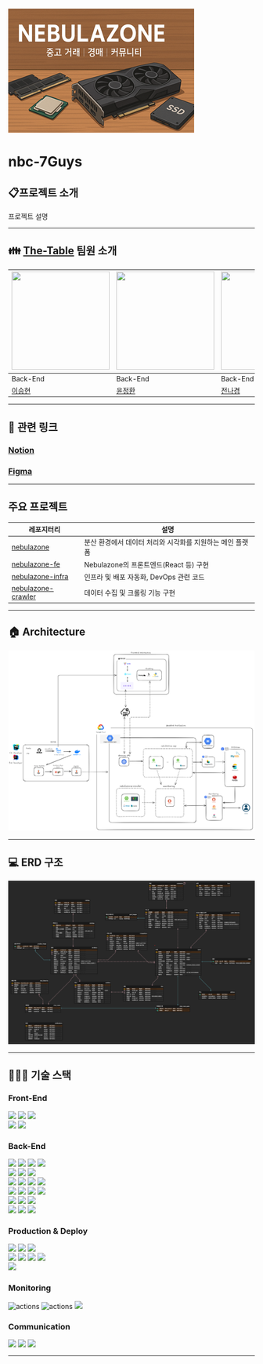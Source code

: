 <p><img src="/images/cover-image.png" height="253" width="380"></p>

# nbc-7Guys

## 📋프로젝트 소개

프로젝트 설명

---

## 👪 [The-Table](https://github.com/orgs/Foodlier/teams/the-table) 팀원 소개

| <img src = https://github.com/SeungHyunLee054.png width="200" height="200"> | <img src = https://github.com/dungbik.png width="200" height="200"> | <img src = https://github.com/nagul2.png width="200" height="200"> | <img src = https://github.com/sukh115.png width="200" height="200"> | <img src = https://github.com/Uguls.png width="200" height="200"> |
|-----------------------------------------------------------------------------|---------------------------------------------------------------------|--------------------------------------------------------------------|---------------------------------------------------------------------|-------------------------------------------------------------------|
| Back-End                                                                    | Back-End                                                            | Back-End                                                           | Back-End                                                            | Back-End                                                          |
| [이승현](https://github.com/SeungHyunLee054)                                   | [윤정환](https://github.com/dungbik)                                   | [전나겸](https://github.com/nagul2)                                   | [정석현](https://github.com/sukh115)                                   | [박형우](https://github.com/Uguls)                                   |

---

## 🔗 관련 링크

### [Notion](https://www.notion.so/teamsparta/7-7-Guys-2002dc3ef51480c4b69be6cacc2b97e0)

### [Figma](https://www.figma.com/design/RNR12MBlgLh98hDGY35yiB/Untitled?node-id=0-1&p=f&t=uKkkIZnMAJaMNCI9-0)

---

## 주요 프로젝트

| 레포지터리                                                                 | 설명                               |
|-----------------------------------------------------------------------|----------------------------------|
| [nebulazone](https://github.com/nbc-7Guys/nebulazone)                 | 분산 환경에서 데이터 처리와 시각화를 지원하는 메인 플랫폼 |
| [nebulazone-fe](https://github.com/nbc-7Guys/nebulazone-fe)           | Nebulazone의 프론트엔드(React 등) 구현    |
| [nebulazone-infra](https://github.com/nbc-7Guys/nebulazone-infra)     | 인프라 및 배포 자동화, DevOps 관련 코드       |
| [nebulazone-crawler](https://github.com/nbc-7Guys/nebulazone-crawler) | 데이터 수집 및 크롤링 기능 구현               |

---

## 🏠 Architecture

![Architecture](/images/nebulazone-architecture.png)

---

## 💻 ERD 구조

![ERD](/images/erd.png)

---

## 🧑🏻‍🔧 기술 스택

### Front-End

<img src="https://img.shields.io/badge/React-61DAFB?&logo=react&logoColor=white"> <img src="https://img.shields.io/badge/Axios-ff3399?&logo=Axios&logoColor=white"> <img src="https://img.shields.io/badge/JavaScript-F7DF1E?&logo=javascript&logoColor=white">
<br>
<img src="https://img.shields.io/badge/Vite-646CFF?&logo=vite&logoColor=white"> <img src="https://img.shields.io/badge/WebStorm-000000?&logo=webstorm&logoColor=white">

### Back-End

<img src="https://img.shields.io/badge/Java-007396?&logo=java&logoColor=white"> <img src="https://img.shields.io/badge/Spring boot-6DB33F?&logo=springboot&logoColor=white"> <img src="https://img.shields.io/badge/Spring JPA-6DB33F?&logo=SpringJPA&logoColor=white"> <img src="https://img.shields.io/badge/Gradle-02303A?&logo=gradle&logoColor=white">
<br>
<img src="https://img.shields.io/badge/Spring Security-6DB33F?&logo=springsecurity&logoColor=white"> <img src="https://img.shields.io/badge/Json web tokens-000000?&logo=jsonwebtokens&logoColor=white"> <img src="https://img.shields.io/badge/OAUTH2-EC1C24?&logo=Authy&logoColor=white">
<br>
<img src="https://img.shields.io/badge/MySQL-4479A1?&logo=MySQL&logoColor=white"> <img src="https://img.shields.io/badge/Redis-DC382D?&logo=redis&logoColor=white"> <img src="https://img.shields.io/badge/QueryDSL-2599ED?&logo=querydsl&logoColor=white"> <img src="https://img.shields.io/badge/Elasticsearch-005571?&logo=elasticsearch&logoColor=white">
<br>
<img src="https://img.shields.io/badge/JUnit5-25A162?&logo=junit5&logoColor=white"> <img src="https://img.shields.io/badge/Mockito-008D62?&logo=Mockito&logoColor=white"> <img src="https://img.shields.io/badge/Beats-005571?&logo=beats&logoColor=white"> <img src="https://img.shields.io/badge/Logstash-005571?&logo=logstash&logoColor=white">
<br>
<img src="https://img.shields.io/badge/IntelliJ IDEA-000000?&logo=intellijidea&logoColor=white"> <img src="https://img.shields.io/badge/postman-FF6C37?&logo=postman&logoColor=white"> <img src="https://img.shields.io/badge/Swagger-85EA2D?&logo=swagger&logoColor=white"> 
<br>
<img src="https://img.shields.io/badge/WebSocket-FF6C37"> <img src="https://img.shields.io/badge/Stomp-000000"> <img src="https://img.shields.io/badge/Sockjs-000000"> 
<br>

### Production & Deploy

<img src="https://img.shields.io/badge/kubernetes-%23326ce5.svg?&logo=kubernetes&logoColor=white"> <img src="https://img.shields.io/badge/Google Cloud Storage-AECBFA?&logo=googlecloudstorage&logoColor=white"> <img src="https://img.shields.io/badge/Google Cloud-4285F4?&logo=googlecloud&logoColor=white">
<br>
<img src="https://img.shields.io/badge/Github-181717?&logo=github&logoColor=white"> <img src="https://img.shields.io/badge/Github Actions-2088FF?&logo=githubactions&logoColor=white"> <img src="https://img.shields.io/badge/Git-F05032?&logo=git&logoColor=white"> <img src="https://img.shields.io/badge/Vercel-000000?&logo=vercel&logoColor=white">
<br>
<img src="https://img.shields.io/badge/Argo-EF7B4D?&logo=argo&logoColor=white">

### Monitoring

<img src="https://img.shields.io/badge/Prometheus-E6522C?&logo=prometheus&logoColor=white" alt="actions"> <img src="https://img.shields.io/badge/Grafana-F46800?&logo=grafana&logoColor=white" alt="actions"> <img src="https://img.shields.io/badge/Kibana-005571?&logo=kibana&logoColor=white">

### Communication

<img src="https://img.shields.io/badge/Slack-4A154B?&logo=slack&logoColor=white"> <img src="https://img.shields.io/badge/Notion-000000?&logo=notion&logoColor=white"> <img src="https://img.shields.io/badge/Zep-6758FF">

---

